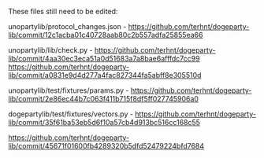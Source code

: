 These files still need to be edited:



unopartylib/protocol_changes.json -
https://github.com/terhnt/dogeparty-lib/commit/12c1acba01c40728aab80c2b557adfa25855ea66

unopartylib/lib/check.py -
https://github.com/terhnt/dogeparty-lib/commit/4aa30ec3eca51a0d51683a7a8bae6afffdc7cc99
https://github.com/terhnt/dogeparty-lib/commit/a0831e9d4d277a4fac827344fa5abff8e305510d

unopartylib/test/fixtures/params.py -
https://github.com/terhnt/dogeparty-lib/commit/2e86ec44b7c063f411b715f8df5ff027745906a0



 dogepartylib/test/fixtures/vectors.py -
 https://github.com/terhnt/dogeparty-lib/commit/35f61ba53eb5d6f10a57cb4d913bc516cc168c55


 https://github.com/terhnt/dogeparty-lib/commit/45671f01600fb4289320b5dfd52479224bfd7684
